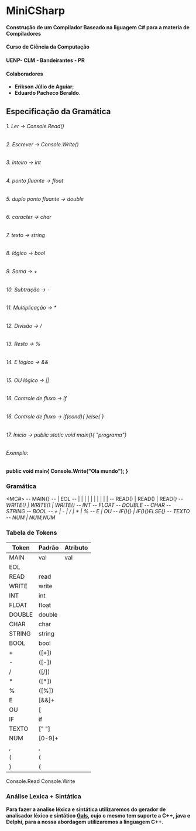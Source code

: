 # MiniCSharp

#### Construção de um Compilador Baseado na liguagem C# para a materia de Compiladores
#### Curso de Ciência da Computação
#### UENP- CLM - Bandeirantes - PR

#### Colaboradores

* **Erikson Júlio de Aguiar**;
* **Eduardo Pacheco Beraldo**.

## Especificação da Gramática

###### 1. Ler -> Console.Read()
###### 2. Escrever -> Console.Write()
###### 3. inteiro -> int
###### 4. ponto fluante -> float
###### 5. duplo ponto fluante -> double
###### 6. caracter -> char
###### 7. texto -> string
###### 8. lógico -> bool
###### 9. Soma -> +
###### 10. Subtração -> -
###### 11. Multiplicação -> *
###### 12. Divisão -> /
###### 13. Resto -> %
###### 14. E lógico -> &&
###### 15. OU lógico -> ||
###### 16. Controle de fluxo -> if
###### 16. Controle de fluxo -> if(cond){ }else{ }
###### 17. Inicio -> public static void main(){ "programa"}

###### Exemplo:

**public void main{
  Console.Write("Ola mundo");
}**

### Gramática

<MC#> -- MAIN{<CODIGO>}
<CODIGO> -- <CMD> | <CMD> EOL <CODIGO>
<CMD> -- <LER> | <ESCREVER> | <INTEIRO> | <PTFLUT> | <DPTFLUT> | <CHAR> | <STRING> | <BOOL> | <OP> | <OPL> | <CF> 
<LER> -- READ(<NUM>) | READ(<TEXTO>) | READ(<VAR>)
<ESCREVER> -- WRITE(<NUM>) | WRITE(<TEXTO>) | WRITE(<VAR>)
<INTEIRO> -- INT <VAR>
<PTFLUT> -- FLOAT <VAR>
<DPTFLUT> -- DOUBLE <VAR>
<CHAR> -- CHAR <VAR>
<STRING> -- STRING <VAR>
<BOOL> -- BOOL <VAR>
<OP> -- <VAR> + <VAR> | <VAR> - <VAR> | <VAR> / <VAR> | <VAR> * <VAR> | <VAR> % <VAR>
<OPL> -- <VAR> E <VAR> | <VAR> OU <VAR> 
<CF> -- IF(<OPL>){<CODIGO>} | IF(<OPL>){<CODIGO>}ELSE{<CODIGO>}
<TEXTO> -- TEXTO
<NUM> -- NUM | NUM,NUM


### Tabela de Tokens

**Token** | **Padrão** | **Atributo**
----------|------------|-------------
  MAIN    |val         |val
  EOL     |
  READ    |   read
  WRITE   |   write
  INT     |   int
  FLOAT   |   float
  DOUBLE  |   double
  CHAR    |   char
  STRING  |   string
  BOOL    |   bool
   +      |   ([+])
   -      |   ([-])
   /      |   ([/])
   *      |   ([*])
   %      |   ([%])
   E      |   [&&]+
   OU     |   [||]+
   IF     |    if
   TEXTO  |   [" "]
   NUM    |   [0-9]+
   ,      |     ,
   (      |     (
   )      |     (
  
  
  
  
Console.Read
Console.Write



### Análise Lexica + Sintática

[Gals]: http://gals.sourceforge.net/

**Para fazer a analise léxica e sintática utilizaremos do gerador de analisador léxico e sintático [Gals], cujo o mesmo tem suporte a C++, java e Delphi, para a nossa abordagem utilizaremos a linguagem C++.**
